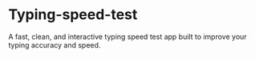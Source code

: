 # Typing-speed-test
A fast, clean, and interactive typing speed test app built to improve your typing accuracy and speed.

